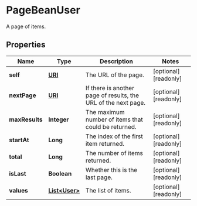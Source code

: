 

# PageBeanUser

A page of items.
## Properties

Name | Type | Description | Notes
------------ | ------------- | ------------- | -------------
**self** | [**URI**](URI.md) | The URL of the page. |  [optional] [readonly]
**nextPage** | [**URI**](URI.md) | If there is another page of results, the URL of the next page. |  [optional] [readonly]
**maxResults** | **Integer** | The maximum number of items that could be returned. |  [optional] [readonly]
**startAt** | **Long** | The index of the first item returned. |  [optional] [readonly]
**total** | **Long** | The number of items returned. |  [optional] [readonly]
**isLast** | **Boolean** | Whether this is the last page. |  [optional] [readonly]
**values** | [**List&lt;User&gt;**](User.md) | The list of items. |  [optional] [readonly]



